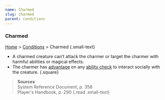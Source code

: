 ```yaml
---
name: Charmed
slug: charmed
parent: conditions
---
```

### Charmed
[Home](dm-operations-center) > [Conditions](conditions) > Charmed {.small-text}

- A charmed creature can’t attack the charmer or target the charmer with harmful abilities or magical effects.
- The charmer has [advantage](advantage-and-disadvantage) on any [ability check](ability-checks) to interact socially with the creature.
{.square}

> **Sources** <br/>
> System Reference Document, p. 358<br/>
> Player's Handbook, p. 290
{.read .small-text}

